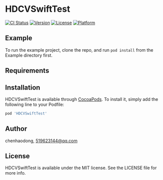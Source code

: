 # HDCVSwiftTest

[![CI Status](https://img.shields.io/travis/chenhaodong/HDCVSwiftTest.svg?style=flat)](https://travis-ci.org/chenhaodong/HDCVSwiftTest)
[![Version](https://img.shields.io/cocoapods/v/HDCVSwiftTest.svg?style=flat)](https://cocoapods.org/pods/HDCVSwiftTest)
[![License](https://img.shields.io/cocoapods/l/HDCVSwiftTest.svg?style=flat)](https://cocoapods.org/pods/HDCVSwiftTest)
[![Platform](https://img.shields.io/cocoapods/p/HDCVSwiftTest.svg?style=flat)](https://cocoapods.org/pods/HDCVSwiftTest)

## Example

To run the example project, clone the repo, and run `pod install` from the Example directory first.

## Requirements

## Installation

HDCVSwiftTest is available through [CocoaPods](https://cocoapods.org). To install
it, simply add the following line to your Podfile:

```ruby
pod 'HDCVSwiftTest'
```

## Author

chenhaodong, 519623144@qq.com

## License

HDCVSwiftTest is available under the MIT license. See the LICENSE file for more info.
